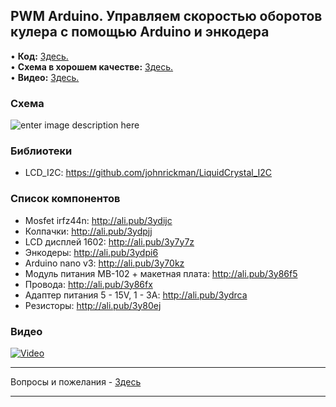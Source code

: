 ## PWM Arduino. Управляем скоростью оборотов кулера с помощью Arduino и энкодера
• **Код:** [Здесь.](/all_here/105/code.txt)  
• **Схема в хорошем качестве:** [Здесь.](https://i.imgur.com/eIg7QMW.jpg)  
• **Видео:** [Здесь.](https://youtu.be/Mws92_Tydzc)  

### Схема
![enter image description here](https://i.imgur.com/eIg7QMW.jpg)

### Библиотеки
- LCD_I2C: https://github.com/johnrickman/LiquidCrystal_I2C

### Список компонентов
- Mosfet irfz44n: http://ali.pub/3ydijc
- Колпачки: http://ali.pub/3ydpjj
- LCD дисплей 1602: http://ali.pub/3y7y7z
- Энкодеры: http://ali.pub/3ydpi6
- Arduino nano v3: http://ali.pub/3y70kz
- Модуль питания MB-102 + макетная плата: http://ali.pub/3y86f5
- Провода: http://ali.pub/3y86fx
- Адаптер питания 5 - 15V, 1 - 3A: http://ali.pub/3ydrca
- Резисторы: http://ali.pub/3y80ej

### Видео
[![Video](https://img.youtube.com/vi/Mws92_Tydzc/maxresdefault.jpg)](https://youtu.be/Mws92_Tydzc)

---

Вопросы и пожелания - [Здесь](https://www.youtube.com/c/Bytevideo/)

---
